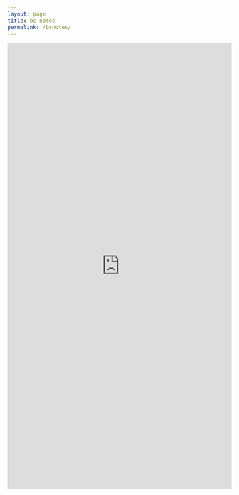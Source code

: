 ```yaml
---
layout: page
title: bc notes
permalink: /bcnotes/
---
```


<iframe width="100%" height="1000" style="border: none;" src="https://allreals.github.io/d-ca-html/bc.html"></iframe>
